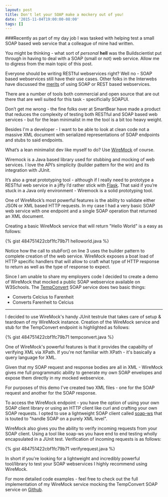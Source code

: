 ```yaml
---
layout: post
title: Don't let your SOAP make a mockery out of you!
date: '2015-11-04T19:00:00-08:00'
tags: []
---
```


###Recently as part of my day job I was tasked with helping test a small SOAP based web service that a colleague of mine had written. 

You might be thinking - what sort of *personal* **hell** was the Buildscientist put through in having to deal with a SOAP (small or not) web service. Allow me to digress from the main topic of this post. 

Everyone should be writing RESTful webservices right? Well no - SOAP based webservices still have their use cases. Other folks in the Interwebs have discussed the [merits](http://stackoverflow.com/questions/19884295/soap-vs-rest-differences) of using SOAP or REST based webservices. 

There are a number of tools both commercial and open source that are out there that are well suited for this task - specificially SOAPUI.

Don’t get me wrong - the fine folks over at SmartBear have made a product that reduces the complexity of testing both RESTful and SOAP based web services - but for the lean minimalist in me the tool is a bit too heavy weight. 

Besides I'm a developer - I want to be able to look at clean code not a massive XML document with serialized representations of SOAP endpoints and stubs to said endpoints.

What’s a lean minimalist dev like myself to do? Use [WireMock](http://wiremock.org) of course.

Wiremock is a Java based library used for stubbing and mocking of web services. I love the API’s simplicity (builder pattern for the win) and its integration with JUnit.

It’s also a great prototyping tool - although if I really need to prototype a RESTful web service in a jiffy I’d rather stick with [Flask](http://flask.pocoo.org/). That said if you’re stuck in a Java only environment - Wiremock is a solid prototyping tool.

One of WireMock’s most powerful features is the ability to validate either JSON or XML based HTTP requests. In my case I had a very basic SOAP web service with one endpoint and a single SOAP operation that returned an XML document. 

Creating a basic WireMock service that will return "Hello World" is a easy as follows: 

{% gist 484751422cbf1fc79b71 helloworld.java %}

Notice how the call to stubFor() on line 3 uses the builder pattern to complete creation of the web service. WireMock exposes a boat load of HTTP specific handlers that will allow to craft what type of HTTP response to return as well as the type of response to expect. 

Since I am unable to share my employers code I decided to create a demo of WireMock that mocked a public SOAP webservice available on W3Schools. The [TempConvert](http://www.w3schools.com/webservices/tempconvert.asmx) SOAP service does two basic things: 

- Converts Celcius to Farenheit
- Converts Farenheit to Celcius

-----

I decided to use WireMock's handy JUnit testrule that takes care of setup & teardown of my WireMock instance. Creation of the WireMock service and stub for the TempConvert endpoint is highlighted as follows: 

{% gist 484751422cbf1fc79b71 tempconvert.java %}

One of WireMock's powerful features is that it provides the capabilty of verifying XML via XPath. If you're not familiar with XPath - it's basically a query language for XML. 

Given that my SOAP request and response bodies are all in XML - WireMock gives me full programmatic ability to generate my own SOAP envelopes and expose them directly in my mocked webservice. 

For purposes of this demo I've created two XML files - one for the SOAP request and another for the SOAP response. 

To access the WireMock endpoint - you have the option of using your own SOAP client library or using an HTTP client like curl and crafting your own SOAP requests. I opted to use a lightweight SOAP client called [soap-ws](https://github.com/reficio/soap-ws) that is touted to "handle SOAP on a purely XML level".

WireMock also gives you the ability to verify incoming requests from your SOAP client. Using a tool like soap-ws you have end to end testing wholly encapsulated in a JUnit test. Verification of incoming requests is as follows: 

{% gist 484751422cbf1fc79b71 verifyrequest.java %}

In short if you're looking for a lightweight and incredibly powerful tool/library to test your SOAP webservices I highly recommend using WireMock. 

For more detailed code examples - feel free to check out the full implementation of my WireMock service mocking the TempConvert SOAP service on [Github](https://github.com/buildscientist/wiremock-demo).